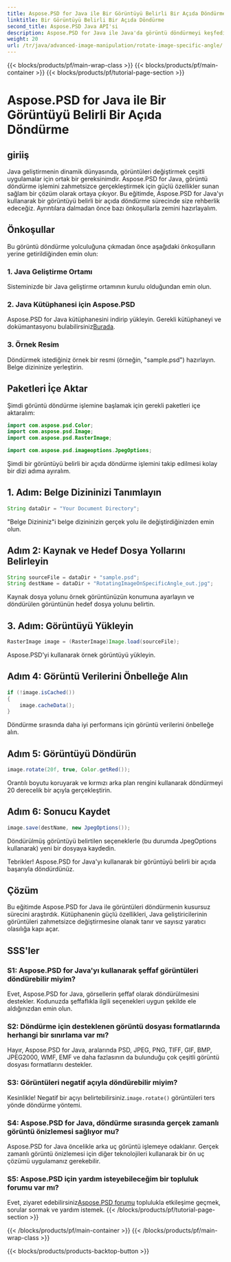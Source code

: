 ```yaml
---
title: Aspose.PSD for Java ile Bir Görüntüyü Belirli Bir Açıda Döndürme
linktitle: Bir Görüntüyü Belirli Bir Açıda Döndürme
second_title: Aspose.PSD Java API'si
description: Aspose.PSD for Java ile Java'da görüntü döndürmeyi keşfedin. Görüntüleri belirli açılarda zahmetsizce döndürün.
weight: 20
url: /tr/java/advanced-image-manipulation/rotate-image-specific-angle/
---
```


{{< blocks/products/pf/main-wrap-class >}}
{{< blocks/products/pf/main-container >}}
{{< blocks/products/pf/tutorial-page-section >}}

# Aspose.PSD for Java ile Bir Görüntüyü Belirli Bir Açıda Döndürme

## giriiş

Java geliştirmenin dinamik dünyasında, görüntüleri değiştirmek çeşitli uygulamalar için ortak bir gereksinimdir. Aspose.PSD for Java, görüntü döndürme işlemini zahmetsizce gerçekleştirmek için güçlü özellikler sunan sağlam bir çözüm olarak ortaya çıkıyor. Bu eğitimde, Aspose.PSD for Java'yı kullanarak bir görüntüyü belirli bir açıda döndürme sürecinde size rehberlik edeceğiz. Ayrıntılara dalmadan önce bazı önkoşullarla zemini hazırlayalım.

## Önkoşullar

Bu görüntü döndürme yolculuğuna çıkmadan önce aşağıdaki önkoşulların yerine getirildiğinden emin olun:

### 1. Java Geliştirme Ortamı
Sisteminizde bir Java geliştirme ortamının kurulu olduğundan emin olun.

### 2. Java Kütüphanesi için Aspose.PSD
 Aspose.PSD for Java kütüphanesini indirip yükleyin. Gerekli kütüphaneyi ve dokümantasyonu bulabilirsiniz[Burada](https://reference.aspose.com/psd/java/).

### 3. Örnek Resim
Döndürmek istediğiniz örnek bir resmi (örneğin, "sample.psd") hazırlayın. Belge dizininize yerleştirin.

## Paketleri İçe Aktar

Şimdi görüntü döndürme işlemine başlamak için gerekli paketleri içe aktaralım:

```java
import com.aspose.psd.Color;
import com.aspose.psd.Image;
import com.aspose.psd.RasterImage;

import com.aspose.psd.imageoptions.JpegOptions;
```

Şimdi bir görüntüyü belirli bir açıda döndürme işlemini takip edilmesi kolay bir dizi adıma ayıralım.

## 1. Adım: Belge Dizininizi Tanımlayın

```java
String dataDir = "Your Document Directory";
```

"Belge Dizininiz"i belge dizininizin gerçek yolu ile değiştirdiğinizden emin olun.

## Adım 2: Kaynak ve Hedef Dosya Yollarını Belirleyin

```java
String sourceFile = dataDir + "sample.psd";
String destName = dataDir + "RotatingImageOnSpecificAngle_out.jpg";
```

Kaynak dosya yolunu örnek görüntünüzün konumuna ayarlayın ve döndürülen görüntünün hedef dosya yolunu belirtin.

## 3. Adım: Görüntüyü Yükleyin

```java
RasterImage image = (RasterImage)Image.load(sourceFile);
```

Aspose.PSD'yi kullanarak örnek görüntüyü yükleyin.

## Adım 4: Görüntü Verilerini Önbelleğe Alın

```java
if (!image.isCached())
{
    image.cacheData();
}
```

Döndürme sırasında daha iyi performans için görüntü verilerini önbelleğe alın.

## Adım 5: Görüntüyü Döndürün

```java
image.rotate(20f, true, Color.getRed());
```

Orantılı boyutu koruyarak ve kırmızı arka plan rengini kullanarak döndürmeyi 20 derecelik bir açıyla gerçekleştirin.

## Adım 6: Sonucu Kaydet

```java
image.save(destName, new JpegOptions());
```

Döndürülmüş görüntüyü belirtilen seçeneklerle (bu durumda JpegOptions kullanarak) yeni bir dosyaya kaydedin.

Tebrikler! Aspose.PSD for Java'yı kullanarak bir görüntüyü belirli bir açıda başarıyla döndürdünüz.

## Çözüm

Bu eğitimde Aspose.PSD for Java ile görüntüleri döndürmenin kusursuz sürecini araştırdık. Kütüphanenin güçlü özellikleri, Java geliştiricilerinin görüntüleri zahmetsizce değiştirmesine olanak tanır ve sayısız yaratıcı olasılığa kapı açar.

## SSS'ler

### S1: Aspose.PSD for Java'yı kullanarak şeffaf görüntüleri döndürebilir miyim?

Evet, Aspose.PSD for Java, görsellerin şeffaf olarak döndürülmesini destekler. Kodunuzda şeffaflıkla ilgili seçenekleri uygun şekilde ele aldığınızdan emin olun.

### S2: Döndürme için desteklenen görüntü dosyası formatlarında herhangi bir sınırlama var mı?

Hayır, Aspose.PSD for Java, aralarında PSD, JPEG, PNG, TIFF, GIF, BMP, JPEG2000, WMF, EMF ve daha fazlasının da bulunduğu çok çeşitli görüntü dosyası formatlarını destekler.

### S3: Görüntüleri negatif açıyla döndürebilir miyim?

 Kesinlikle! Negatif bir açıyı belirtebilirsiniz.`image.rotate()` görüntüleri ters yönde döndürme yöntemi.

### S4: Aspose.PSD for Java, döndürme sırasında gerçek zamanlı görüntü önizlemesi sağlıyor mu?

Aspose.PSD for Java öncelikle arka uç görüntü işlemeye odaklanır. Gerçek zamanlı görüntü önizlemesi için diğer teknolojileri kullanarak bir ön uç çözümü uygulamanız gerekebilir.

### S5: Aspose.PSD için yardım isteyebileceğim bir topluluk forumu var mı?

 Evet, ziyaret edebilirsiniz[Aspose.PSD forumu](https://forum.aspose.com/c/psd/34) toplulukla etkileşime geçmek, sorular sormak ve yardım istemek.
{{< /blocks/products/pf/tutorial-page-section >}}

{{< /blocks/products/pf/main-container >}}
{{< /blocks/products/pf/main-wrap-class >}}

{{< blocks/products/products-backtop-button >}}
